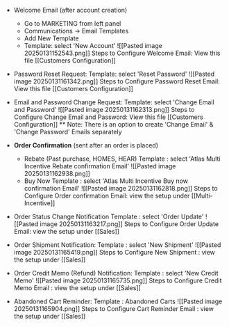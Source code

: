 - Welcome Email (after account creation)
	 - Go to MARKETING from left panel
	 - Communications -> Email Templates
	 - Add New Template
	 - Template: select 'New Account'
	 ![[Pasted image 20250131152543.png]]
	 Steps to Configure Welcome Email: View this file [[Customers Configuration]]
		
- Password Reset Request:
	  Template:  select 'Reset Password' ![[Pasted image 20250131161342.png]]
	  Steps to Configure Password Reset Email: View this file [[Customers Configuration]]
	  
- Email and Password Change Request:
	 Template:  select 'Change Email and Password' 
	 ![[Pasted image 20250131162313.png]]
	 Steps to Configure Change Email and Password: View this file [[Customers Configuration]]
	 ** Note: There is an option to create 'Change Email' & 'Change Password' Emails separately
- **Order Confirmation** (sent after an order is placed)
	 - Rebate (Past purchase, HOMES, HEAR)
	     Template : select 'Atlas Multi Incentive Rebate confirmation Email'
		![[Pasted image 20250131162938.png]]
	 - Buy Now
	   Template : select 'Atlas Multi Incentive Buy now confirmation Email'
	   ![[Pasted image 20250131162818.png]]
	   Steps to Configure Order confirmation Email: view the setup under [[Multi-Incentive]]
	   
- Order Status Change Notification
	 Template : select 'Order Update'
	 ![[Pasted image 20250131163217.png]]
	 Steps to Configure Order Update Email: view the setup under [[Sales]]
	 
- Order Shipment Notification:
   Template : select 'New Shipment'
   ![[Pasted image 20250131165419.png]]
  Steps to Configure New Shipment : view the setup under [[Sales]]
  
- Order Credit Memo (Refund) Notification:
   Template : select 'New Credit Memo'
    ![[Pasted image 20250131165735.png]]
    Steps to Configure Credit Memo Email : view the setup under [[Sales]]
    
- Abandoned Cart Reminder:
		Template : Abandoned Carts 
		![[Pasted image 20250131165904.png]]
		Steps to Configure Cart Reminder Email : view the setup under [[Sales]]
